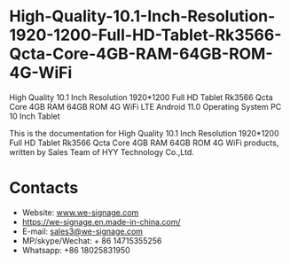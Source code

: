 # High-Quality-10.1-Inch-Resolution-1920-1200-Full-HD-Tablet-Rk3566-Qcta-Core-4GB-RAM-64GB-ROM-4G-WiFi
High Quality 10.1 Inch Resolution 1920*1200 Full HD Tablet Rk3566 Qcta Core 4GB RAM 64GB ROM 4G WiFi LTE Android 11.0 Operating System PC 10 Inch Tablet

This is the documentation for High Quality 10.1 Inch Resolution 1920*1200 Full HD Tablet Rk3566 Qcta Core 4GB RAM 64GB ROM 4G WiFi products, written by Sales Team of HYY Technology Co.,Ltd.

# Contacts
- Website: www.we-signage.com
- https://we-signage.en.made-in-china.com/
- E-mail: sales3@we-signage.com
- MP/skype/Wechat: + 86 14715355256
- Whatsapp: +86 18025831950
